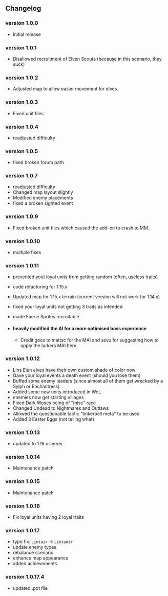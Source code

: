 ## Changelog

### version 1.0.0

- Initial release

### version 1.0.1

- Disallowed recruitment of Elven Scouts (because in this scenario, they suck)

### version 1.0.2

- Adjusted map to allow easier movement for elves.

### version 1.0.3

- Fixed unit files

### version 1.0.4

- readjusted difficulty

### version 1.0.5

- fixed broken forum path

### version 1.0.7

- readjusted difficulty
- Changed map layout slightly
- Modified enemy placements
- fixed a broken sighted event

### version 1.0.9

- Fixed broken unit files which caused the add-on to crash to MM.

### version 1.0.10

- multiple fixes

### version 1.0.11

- prevented yout loyal units from getting random (often, useless traits)
- code refactoring for 1.15.x
- Updated map for 1.15.x terrain (current version will not work for 1.14.x)
- fixed your loyal units not getting 3 traits as intended
- made Faerie Sprites recruitable

- #### heavily modified the AI for a more optimised boss experience

  - Credit goes to mattsc for the MAI and sevu for suggesting how to apply the lurkers MAI here

### version 1.0.12

- Lins Elen elves have their own custom shade of color now
- Gave your loyal events a death event (should you lose them)
- Buffed some enemy leaders (since almost all of them get wrecked by a Sylph or Enchantress)
- Added some new units introduced in WoL
- enemies now get starting villages
- Fixed Dark Woses being of "misc" race
- Changed Undead to Nightmares and Outlaws
- Allowed the questionable tactic "tinkerbell meta" to be used
- Added 3 Easter Eggs (not telling what)

### version 1.0.13

- updated to 1.16.x server

### version 1.0.14

- Maintenance patch

### version 1.0.15

- Maintenance patch

### version 1.0.16

- Fix loyal units having 2 loyal traits

### version 1.0.17

- typo fix: `Lintair` -> `Lintanir`
- update enemy types
- rebalance scenario
- enhance map appearance
- added achievements

### version 1.0.17.4

- updated .pot file
